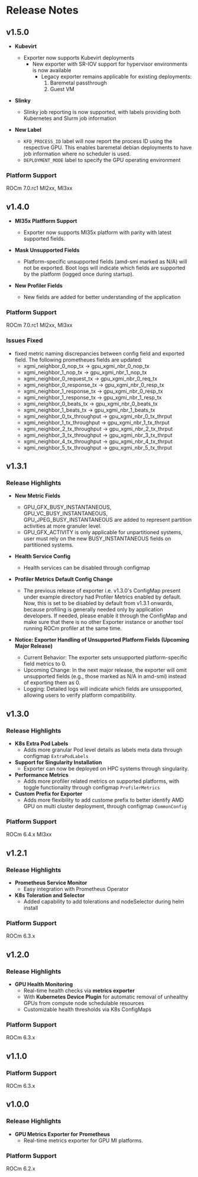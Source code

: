 # Release Notes

## v1.5.0

- **Kubevirt**
  - Exporter now supports Kubevirt deployments
    - New exporter with SR-IOV support for hypervisor environments is now available
      - Legacy exporter remains applicable for existing deployments:
        1. Baremetal passthrough
        2. Guest VM

- **Slinky**
  - Slinky job reporting is now supported, with labels providing both Kubernetes and Slurm job information

- **New Label**
  - `KFD_PROCESS_ID` label will  now report the process ID using the
  	respective GPU. This enables baremetal debian deployments to have job
  	information where no scheduler is used.
  - `DEPLOYMENT_MODE` label to specify the GPU operating environment

### Platform Support
ROCm 7.0.rc1 MI2xx, MI3xx

## v1.4.0

- **MI35x Platfform Support**
  - Exporter now supports MI35x platform with parity with latest supported
    fields.

- **Mask Unsupported Fields**
  - Platform-specific unsupported fields (amd-smi marked as N/A) will not be exported.
    Boot logs will indicate which fields are supported by the platform (logged once during startup).

- **New Profiler Fields**
  - New fields are added for better understanding of the application

### Platform Support
ROCm 7.0.rc1 MI2xx, MI3xx


### Issues Fixed
- fixed metric naming discrepancies between config field and exported field. The
  following prometheues fields are updated:
  - xgmi_neighbor_0_nop_tx -> gpu_xgmi_nbr_0_nop_tx
  - xgmi_neighbor_1_nop_tx -> gpu_xgmi_nbr_1_nop_tx
  - xgmi_neighbor_0_request_tx -> gpu_xgmi_nbr_0_req_tx
  - xgmi_neighbor_0_response_tx -> gpu_xgmi_nbr_0_resp_tx
  - xgmi_neighbor_1_response_tx -> gpu_xgmi_nbr_0_resp_tx
  - xgmi_neighbor_1_response_tx -> gpu_xgmi_nbr_1_resp_tx
  - xgmi_neighbor_0_beats_tx -> gpu_xgmi_nbr_0_beats_tx
  - xgmi_neighbor_1_beats_tx -> gpu_xgmi_nbr_1_beats_tx
  - xgmi_neighbor_0_tx_throughput -> gpu_xgmi_nbr_0_tx_thrput
  - xgmi_neighbor_1_tx_throughput -> gpu_xgmi_nbr_1_tx_thrput
  - xgmi_neighbor_2_tx_throughput -> gpu_xgmi_nbr_2_tx_thrput
  - xgmi_neighbor_3_tx_throughput -> gpu_xgmi_nbr_3_tx_thrput
  - xgmi_neighbor_4_tx_throughput -> gpu_xgmi_nbr_4_tx_thrput
  - xgmi_neighbor_5_tx_throughput -> gpu_xgmi_nbr_5_tx_thrput

## v1.3.1

### Release Highlights

- **New Metric Fields**
  - GPU_GFX_BUSY_INSTANTANEOUS, GPU_VC_BUSY_INSTANTANEOUS,
    GPU_JPEG_BUSY_INSTANTANEOUS are added to represent partition activities at
    more granuler level.
  - GPU_GFX_ACTIVITY is only applicable for unpartitioned systems, user must
    rely on the new BUSY_INSTANTANEOUS fields on partitioned systems.

- **Health Service Config**
  - Health services can be disabled through configmap

- **Profiler Metrics Default Config Change**
  - The previous release of exporter i.e. v1.3.0's ConfigMap present under
    example directory had Profiler Metrics enabled by default. Now, this is
    set to be disabled by default from v1.3.1 onwards, because profiling is
    generally needed only by application developers. If needed, please enable
    it through the ConfigMap and make sure that there is no other Exporter
    instance or another tool running ROCm profiler at the same time.

- **Notice: Exporter Handling of Unsupported Platform Fields (Upcoming Major Release)**
  - Current Behavior: The exporter sets unsupported platform-specific field metrics to 0.
  - Upcoming Change: In the next major release, the exporter will omit unsupported fields 
    (e.g., those marked as N/A in amd-smi) instead of exporting them as 0.
  - Logging: Detailed logs will indicate which fields are unsupported, allowing users to verify platform compatibility.

## v1.3.0

### Release Highlights

- **K8s Extra Pod Labels**
  - Adds more granular Pod level details as labels meta data through configmap
    `ExtraPodLabels`
- **Support for Singularity Installation**
  - Exporter can now be deployed on HPC systems through singularity.
- **Performance Metrics**
  - Adds more profiler related metrics on supported platforms, with toggle
    functionality through configmap `ProfilerMetrics`
- **Custom Prefix for Exporter**
  - Adds more flexibility to add custome prefix to better identify AMD GPU on
    multi cluster deployment, through configmap `CommonConfig`

### Platform Support
ROCm 6.4.x MI3xx

## v1.2.1

### Release Highlights

- **Prometheus Service Monitor**
  - Easy integration with Prometheus Operator
- **K8s Toleration and Selector**
  - Added capability to add tolerations and nodeSelector during helm install

### Platform Support
ROCm 6.3.x

## v1.2.0

### Release Highlights

- **GPU Health Monitoring**
  - Real-time health checks via **metrics exporter**
  - With **Kubernetes Device Plugin** for automatic removal of unhealthy GPUs from compute node schedulable resources
  - Customizable health thresholds via K8s ConfigMaps

### Platform Support
ROCm 6.3.x

## v1.1.0

### Platform Support
ROCm 6.3.x

## v1.0.0

### Release Highlights

- **GPU Metrics Exporter for Prometheus**
  - Real-time metrics exporter for GPU MI platforms.

### Platform Support
ROCm 6.2.x
